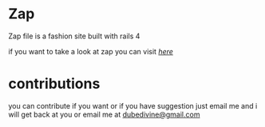# Zap

Zap file is a fashion site built with rails 4 


if you want to take a look at zap you can visit [*here*](http://chulee.heroku.com)

# contributions

you can contribute if you want or if you have suggestion just email me and i will get back at you
or email me at dubedivine@gmail.com
 
